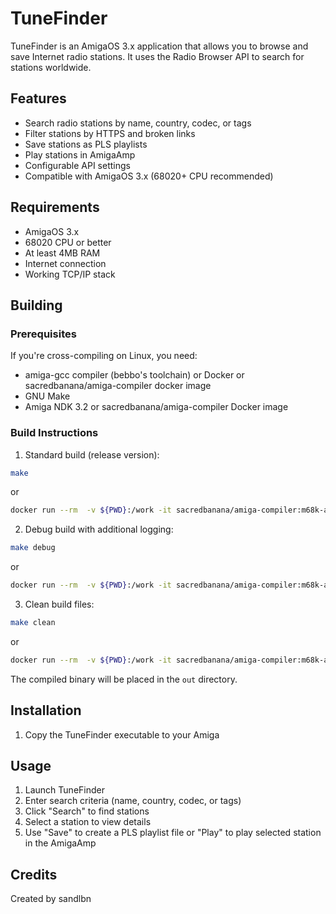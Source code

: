 # TuneFinder

TuneFinder is an AmigaOS 3.x application that allows you to browse and save Internet radio stations. It uses the Radio Browser API to search for stations worldwide.

## Features
- Search radio stations by name, country, codec, or tags
- Filter stations by HTTPS and broken links
- Save stations as PLS playlists
- Play stations in AmigaAmp
- Configurable API settings
- Compatible with AmigaOS 3.x (68020+ CPU recommended)

## Requirements
- AmigaOS 3.x
- 68020 CPU or better
- At least 4MB RAM
- Internet connection
- Working TCP/IP stack


## Building

### Prerequisites
If you're cross-compiling on Linux, you need:
- amiga-gcc compiler (bebbo's toolchain) or Docker or sacredbanana/amiga-compiler docker image
- GNU Make
- Amiga NDK 3.2 or sacredbanana/amiga-compiler Docker image

### Build Instructions

1. Standard build (release version):
```bash
make
```
or 
```bash
docker run --rm  -v ${PWD}:/work -it sacredbanana/amiga-compiler:m68k-amigaos make release
```
2. Debug build with additional logging:
```bash
make debug
```
or 
```bash
docker run --rm  -v ${PWD}:/work -it sacredbanana/amiga-compiler:m68k-amigaos make debug
```

3. Clean build files:
```bash
make clean
```
or 
```bash
docker run --rm  -v ${PWD}:/work -it sacredbanana/amiga-compiler:m68k-amigaos make clean
```

The compiled binary will be placed in the `out` directory.

## Installation

1. Copy the TuneFinder executable to your Amiga

## Usage

1. Launch TuneFinder
2. Enter search criteria (name, country, codec, or tags)
3. Click "Search" to find stations
4. Select a station to view details
5. Use "Save" to create a PLS playlist file or "Play" to play selected station in the AmigaAmp

## Credits
Created by sandlbn
